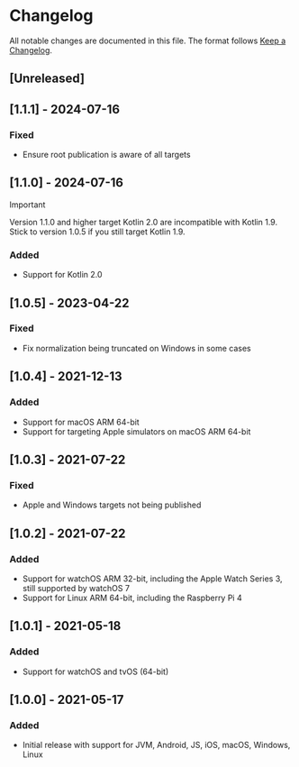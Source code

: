 # Changelog

All notable changes are documented in this file. The format follows [Keep a Changelog](https://keepachangelog.com/en/1.0.0/).

## [Unreleased]

## [1.1.1] - 2024-07-16

### Fixed

- Ensure root publication is aware of all targets

## [1.1.0] - 2024-07-16

> [!IMPORTANT]
> Version 1.1.0 and higher target Kotlin 2.0 are incompatible with Kotlin 1.9.
> Stick to version 1.0.5 if you still target Kotlin 1.9.

### Added

- Support for Kotlin 2.0

## [1.0.5] - 2023-04-22

### Fixed

- Fix normalization being truncated on Windows in some cases

## [1.0.4] - 2021-12-13

### Added

- Support for macOS ARM 64-bit
- Support for targeting Apple simulators on macOS ARM 64-bit 

## [1.0.3] - 2021-07-22

### Fixed

- Apple and Windows targets not being published

## [1.0.2] - 2021-07-22

### Added

- Support for watchOS ARM 32-bit, including the Apple Watch Series 3, still supported by watchOS 7
- Support for Linux ARM 64-bit, including the Raspberry Pi 4

## [1.0.1] - 2021-05-18

### Added

- Support for watchOS and tvOS (64-bit)

## [1.0.0] - 2021-05-17

### Added

- Initial release with support for JVM, Android, JS, iOS, macOS, Windows, Linux
